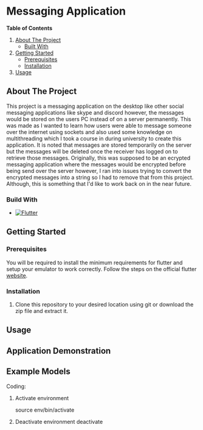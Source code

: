 # Messaging Application

<!-- TABLE OF CONTENTS -->
**Table of Contents**
<ol>
  <li>
    <a href="#about-the-project">About The Project</a>
    <ul>
      <li><a href="#built-with">Built With</a></li>
    </ul>
  </li>
  <li>
    <a href="#getting-started">Getting Started</a>
    <ul>
      <li><a href="#prerequisites">Prerequisites</a></li>
      <li><a href="#installation">Installation</a></li>
    </ul>
  </li>
  <li><a href="#usage">Usage</a></li>
</ol>

<!-- ABOUT THE PROJECT -->
## About The Project

This project is a messaging application on the desktop like other social messaging applications like skype and discord however, the messages would be stored on the users PC instead of on a server permanently. This was made as I wanted to learn how users were able to message someone over the internet using sockets and also used some knowledge on multithreading which I took a course in during university to create this application. It is noted that messages are stored temporarily on the server but the messages will be deleted once the receiver has logged on to retrieve those messages. Originally, this was supposed to be an ecrypted messaging application where the messages would be encrypted before being send over the server however, I ran into issues trying to convert the encrypted messages into a string so I had to remove that from this project. Although, this is something that I'd like to work back on in the near future.

### Build With

* [![Flutter][flutter]][Flutter-url]

<!-- GETTING STARTED -->
## Getting Started

### Prerequisites

You will be required to install the minimum requirements for flutter and setup your emulator to work correctly. Follow the steps on the official flutter [website](https://docs.flutter.dev/get-started/install).

### Installation

1. Clone this repository to your desired location using git or download the zip file and extract it.

<!-- USAGE EXAMPLES -->
## Usage

<!-- Example -->
## Application Demonstration

## Example Models

<!-- MARKDOWN LINKS & IMAGES -->
<!-- https://www.markdownguide.org/basic-syntax/#reference-style-links -->

[flutter]: https://img.shields.io/badge/Flutter-02569B?style=for-the-badge&logo=Flutter&logoColor=blue
[Flutter-url]: https://flutter.dev/


Coding:

1. Activate environment

	source env/bin/activate

2. Deactivate environment
	deactivate
